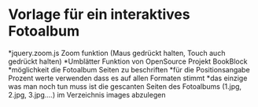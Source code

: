 # Vorlage für ein interaktives Fotoalbum

*jquery.zoom.js Zoom funktion (Maus gedrückt halten, Touch auch gedrückt halten)
*Umblätter Funktion von OpenSource Projekt BookBlock
*möglichkeit die Fotoalbum Seiten zu beschriften
 *für die Positionsangabe Prozent werte verwenden dass es auf allen Formaten stimmt
*das einzige was man noch tun muss ist die gescanten Seiten des Fotoalbums (1.jpg, 2.jpg, 3.jpg....) im Verzeichnis images abzulegen

